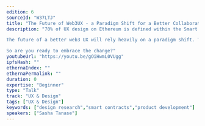 ```yaml
---
edition: 6
sourceId: "W37LTJ"
title: "The Future of Web3UX - a Paradigm Shift for a Better Collaboration between Design and Development"
description: "70% of UX design on Ethereum is defined within the Smart Contracts. So why are so few UX experts involved in Smart Contract design? It’s time for a shift towards better crypto UX.

The future of a better web3 UX will rely heavily on a paradigm shift. The necessity of change in the way we work and the way we look at how products are designed and planned is more and more needed. 

So are you ready to embrace the change?"
youtubeUrl: "https://youtu.be/gOiHwmL0VUgg"
ipfsHash: ""
ethernaIndex: ""
ethernaPermalink: ""
duration: 0
expertise: "Beginner"
type: "Talk"
track: "UX & Design"
tags: ["UX & Design"]
keywords: ["design research","smart contracts","product development"]
speakers: ["Sasha Tanase"]
---
```

